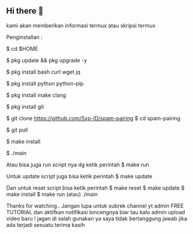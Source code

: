 ## Hi there 👋

<!--
**masridak/Masridak** is a ✨ _special_ ✨ repository because its `README.md` (this file) appears on your GitHub profile.

Here are some ideas to get you started:

- 🔭 I’m currently working on ...
- 🌱 I’m currently learning ...
- 👯 I’m looking to collaborate on ...
- 🤔 I’m looking for help with ...
- 💬 Ask me about ...
- 📫 How to reach me: ...
- 😄 Pronouns: ...
- ⚡ Fun fact: ...
-->kami akan memberikan informasi termux atau skripsi termux 
Penginstallan :

$ cd $HOME

$ pkg update && pkg upgrade -y

$ pkg install bash curl wget jq

$ pkg install python python-pip

$ pkg install make clang

$ pkg install git

$ git clone https://github.com/Sxp-ID/spam-pairing
$ cd spam-pairing

$ git pull

$ make install

$ ./main

Atau bisa juga run script nya dg ketik perintah
$ make run

Untuk update script juga bisa ketik perintah
$ make update

Dan untuk reset script bisa ketik perintah
$ make reset
$ make update
$ make install
$ make run (atau) ./main

Thanks for watching..
Jangan lupa untuk subrek channel yt admin FREE TUTORIAL
dan aktifkan notifikasi loncengnya biar tau kalo
admin upload video baru !
jagan di salah gunakan ya saya tidak bertanggung jawab jika ada terjadi sesuatu terima kasih 
